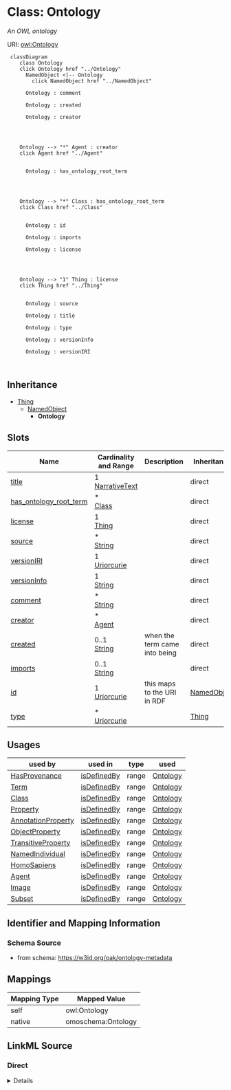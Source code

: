 

# Class: Ontology


_An OWL ontology_





URI: [owl:Ontology](http://www.w3.org/2002/07/owl#Ontology)






```{mermaid}
 classDiagram
    class Ontology
    click Ontology href "../Ontology"
      NamedObject <|-- Ontology
        click NamedObject href "../NamedObject"
      
      Ontology : comment
        
      Ontology : created
        
      Ontology : creator
        
          
    
    
    Ontology --> "*" Agent : creator
    click Agent href "../Agent"

        
      Ontology : has_ontology_root_term
        
          
    
    
    Ontology --> "*" Class : has_ontology_root_term
    click Class href "../Class"

        
      Ontology : id
        
      Ontology : imports
        
      Ontology : license
        
          
    
    
    Ontology --> "1" Thing : license
    click Thing href "../Thing"

        
      Ontology : source
        
      Ontology : title
        
      Ontology : type
        
      Ontology : versionInfo
        
      Ontology : versionIRI
        
      
```





## Inheritance
* [Thing](Thing.md)
    * [NamedObject](NamedObject.md)
        * **Ontology**



## Slots

| Name | Cardinality and Range | Description | Inheritance |
| ---  | --- | --- | --- |
| [title](title.md) | 1 <br/> [NarrativeText](NarrativeText.md) |  | direct |
| [has_ontology_root_term](has_ontology_root_term.md) | * <br/> [Class](Class.md) |  | direct |
| [license](license.md) | 1 <br/> [Thing](Thing.md) |  | direct |
| [source](source.md) | * <br/> [String](String.md) |  | direct |
| [versionIRI](versionIRI.md) | 1 <br/> [Uriorcurie](Uriorcurie.md) |  | direct |
| [versionInfo](versionInfo.md) | 1 <br/> [String](String.md) |  | direct |
| [comment](comment.md) | * <br/> [String](String.md) |  | direct |
| [creator](creator.md) | * <br/> [Agent](Agent.md) |  | direct |
| [created](created.md) | 0..1 <br/> [String](String.md) | when the term came into being | direct |
| [imports](imports.md) | 0..1 <br/> [String](String.md) |  | direct |
| [id](id.md) | 1 <br/> [Uriorcurie](Uriorcurie.md) | this maps to the URI in RDF | [NamedObject](NamedObject.md) |
| [type](type.md) | * <br/> [Uriorcurie](Uriorcurie.md) |  | [Thing](Thing.md) |





## Usages

| used by | used in | type | used |
| ---  | --- | --- | --- |
| [HasProvenance](HasProvenance.md) | [isDefinedBy](isDefinedBy.md) | range | [Ontology](Ontology.md) |
| [Term](Term.md) | [isDefinedBy](isDefinedBy.md) | range | [Ontology](Ontology.md) |
| [Class](Class.md) | [isDefinedBy](isDefinedBy.md) | range | [Ontology](Ontology.md) |
| [Property](Property.md) | [isDefinedBy](isDefinedBy.md) | range | [Ontology](Ontology.md) |
| [AnnotationProperty](AnnotationProperty.md) | [isDefinedBy](isDefinedBy.md) | range | [Ontology](Ontology.md) |
| [ObjectProperty](ObjectProperty.md) | [isDefinedBy](isDefinedBy.md) | range | [Ontology](Ontology.md) |
| [TransitiveProperty](TransitiveProperty.md) | [isDefinedBy](isDefinedBy.md) | range | [Ontology](Ontology.md) |
| [NamedIndividual](NamedIndividual.md) | [isDefinedBy](isDefinedBy.md) | range | [Ontology](Ontology.md) |
| [HomoSapiens](HomoSapiens.md) | [isDefinedBy](isDefinedBy.md) | range | [Ontology](Ontology.md) |
| [Agent](Agent.md) | [isDefinedBy](isDefinedBy.md) | range | [Ontology](Ontology.md) |
| [Image](Image.md) | [isDefinedBy](isDefinedBy.md) | range | [Ontology](Ontology.md) |
| [Subset](Subset.md) | [isDefinedBy](isDefinedBy.md) | range | [Ontology](Ontology.md) |






## Identifier and Mapping Information







### Schema Source


* from schema: https://w3id.org/oak/ontology-metadata




## Mappings

| Mapping Type | Mapped Value |
| ---  | ---  |
| self | owl:Ontology |
| native | omoschema:Ontology |







## LinkML Source

<!-- TODO: investigate https://stackoverflow.com/questions/37606292/how-to-create-tabbed-code-blocks-in-mkdocs-or-sphinx -->

### Direct

<details>
```yaml
name: Ontology
description: An OWL ontology
from_schema: https://w3id.org/oak/ontology-metadata
is_a: NamedObject
slots:
- title
- has_ontology_root_term
- license
- source
- versionIRI
- versionInfo
- comment
- creator
- created
- imports
slot_usage:
  title:
    name: title
    required: true
  license:
    name: license
    required: true
  versionIRI:
    name: versionIRI
    required: true
  versionInfo:
    name: versionInfo
    required: true
class_uri: owl:Ontology

```
</details>

### Induced

<details>
```yaml
name: Ontology
description: An OWL ontology
from_schema: https://w3id.org/oak/ontology-metadata
is_a: NamedObject
slot_usage:
  title:
    name: title
    required: true
  license:
    name: license
    required: true
  versionIRI:
    name: versionIRI
    required: true
  versionInfo:
    name: versionInfo
    required: true
attributes:
  title:
    name: title
    from_schema: https://w3id.org/oak/ontology-metadata
    rank: 1000
    slot_uri: dcterms:title
    alias: title
    owner: Ontology
    domain_of:
    - Ontology
    range: narrative text
    required: true
  has_ontology_root_term:
    name: has_ontology_root_term
    from_schema: https://w3id.org/oak/ontology-metadata
    rank: 1000
    is_a: informative_property
    slot_uri: IAO:0000700
    alias: has_ontology_root_term
    owner: Ontology
    domain_of:
    - Ontology
    range: Class
    multivalued: true
  license:
    name: license
    from_schema: https://w3id.org/oak/ontology-metadata
    rank: 1000
    is_a: informative_property
    slot_uri: dcterms:license
    alias: license
    owner: Ontology
    domain_of:
    - Ontology
    range: Thing
    required: true
  source:
    name: source
    from_schema: https://w3id.org/oak/ontology-metadata
    exact_mappings:
    - http://purl.org/dc/terms/source
    - oio:source
    rank: 1000
    is_a: provenance_property
    slot_uri: dcterms:source
    alias: source
    owner: Ontology
    domain_of:
    - Ontology
    - Axiom
    range: string
    multivalued: true
  versionIRI:
    name: versionIRI
    from_schema: https://w3id.org/oak/ontology-metadata
    rank: 1000
    is_a: version_property
    slot_uri: owl:versionIRI
    alias: versionIRI
    owner: Ontology
    domain_of:
    - Ontology
    range: uriorcurie
    required: true
  versionInfo:
    name: versionInfo
    from_schema: https://w3id.org/oak/ontology-metadata
    close_mappings:
    - pav:version
    rank: 1000
    is_a: version_property
    slot_uri: owl:versionInfo
    alias: versionInfo
    owner: Ontology
    domain_of:
    - Ontology
    range: string
    required: true
  comment:
    name: comment
    comments:
    - in obo format, a term cannot have more than one comment
    from_schema: https://w3id.org/oak/ontology-metadata
    rank: 1000
    is_a: informative_property
    slot_uri: rdfs:comment
    alias: comment
    owner: Ontology
    domain_of:
    - HasUserInformation
    - Ontology
    - Axiom
    range: string
    multivalued: true
  creator:
    name: creator
    from_schema: https://w3id.org/oak/ontology-metadata
    close_mappings:
    - prov:wasAttributedTo
    rank: 1000
    is_a: provenance_property
    slot_uri: dcterms:creator
    alias: creator
    owner: Ontology
    domain_of:
    - HasProvenance
    - Ontology
    range: Agent
    multivalued: true
    structured_pattern:
      syntax: '{orcid_regex}'
      interpolated: true
      partial_match: false
  created:
    name: created
    description: when the term came into being
    from_schema: https://w3id.org/oak/ontology-metadata
    close_mappings:
    - pav:createdOn
    rank: 1000
    is_a: provenance_property
    slot_uri: dcterms:created
    alias: created
    owner: Ontology
    domain_of:
    - HasProvenance
    - Ontology
    range: string
    multivalued: false
  imports:
    name: imports
    from_schema: https://w3id.org/oak/ontology-metadata
    rank: 1000
    slot_uri: owl:imports
    alias: imports
    owner: Ontology
    domain_of:
    - Ontology
    range: string
  id:
    name: id
    description: this maps to the URI in RDF
    from_schema: https://w3id.org/oak/ontology-metadata
    rank: 1000
    is_a: core_property
    identifier: true
    alias: id
    owner: Ontology
    domain_of:
    - NamedObject
    range: uriorcurie
    required: true
  type:
    name: type
    from_schema: https://w3id.org/oak/ontology-metadata
    rank: 1000
    is_a: logical_predicate
    slot_uri: rdf:type
    designates_type: true
    alias: type
    owner: Ontology
    domain_of:
    - Thing
    range: uriorcurie
    multivalued: true
class_uri: owl:Ontology

```
</details>